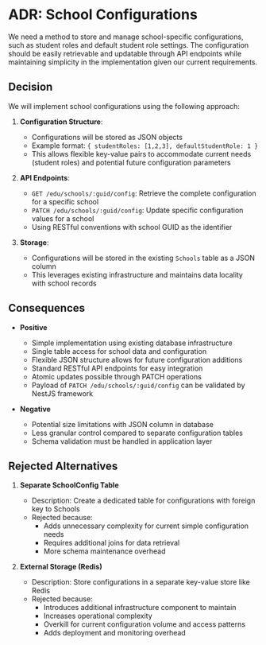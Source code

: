 # ADR: School Configurations

We need a method to store and manage school-specific configurations, such as student roles and default student role settings. The configuration should be easily retrievable and updatable through API endpoints while maintaining simplicity in the implementation given our current requirements.

## Decision
We will implement school configurations using the following approach:

1. **Configuration Structure**: 
   - Configurations will be stored as JSON objects
   - Example format: `{ studentRoles: [1,2,3], defaultStudentRole: 1 }`
   - This allows flexible key-value pairs to accommodate current needs (student roles) and potential future configuration parameters

2. **API Endpoints**:
   - `GET /edu/schools/:guid/config`: Retrieve the complete configuration for a specific school
   - `PATCH /edu/schools/:guid/config`: Update specific configuration values for a school
   - Using RESTful conventions with school GUID as the identifier

3. **Storage**:
   - Configurations will be stored in the existing `Schools` table as a JSON column
   - This leverages existing infrastructure and maintains data locality with school records

## Consequences
- **Positive**
  - Simple implementation using existing database infrastructure
  - Single table access for school data and configuration
  - Flexible JSON structure allows for future configuration additions
  - Standard RESTful API endpoints for easy integration
  - Atomic updates possible through PATCH operations
  - Payload of `PATCH /edu/schools/:guid/config` can be validated by NestJS framework

- **Negative**
  - Potential size limitations with JSON column in database
  - Less granular control compared to separate configuration tables
  - Schema validation must be handled in application layer

## Rejected Alternatives

1. **Separate SchoolConfig Table**
   - Description: Create a dedicated table for configurations with foreign key to Schools
   - Rejected because:
     - Adds unnecessary complexity for current simple configuration needs
     - Requires additional joins for data retrieval
     - More schema maintenance overhead

2. **External Storage (Redis)**
   - Description: Store configurations in a separate key-value store like Redis
   - Rejected because:
     - Introduces additional infrastructure component to maintain
     - Increases operational complexity
     - Overkill for current configuration volume and access patterns
     - Adds deployment and monitoring overhead
